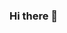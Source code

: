### Hi there 👋

<!--
**elokac/elokac** is a ✨ _special_ ✨ repository because its `README.md` (this file) appears on your GitHub profile.

Here are some ideas to get you started:

- 🔭 I’m currently working on Infrastructure in AWS SetUp using Terraform
- 🌱 I’m currently learning ...
- 👯 I’m looking to collaborate on ...
- 🤔 I’m looking for help with ...
- 💬 Ask me about DevOps
- 📫 How to reach me: elokachiejina@gmail.com
- 😄 Pronouns: ...
- ⚡ Fun fact: ...
-->
